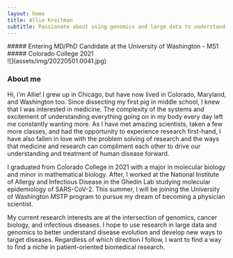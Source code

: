 ```yaml
---
layout: home
title: Allie Kreitman
subtitle: Passionate about using genomics and large data to understand the evolution of viruses and cancer
---
```

<div class-"col-sm-6">
##### Entering MD/PhD Candidate at the University of Washington - MS1
##### Colorado College 2021
</div>

<div class="col-sm-6">
![](assets/img/20220501.0041.jpg)
</div>

### About me

Hi, i'm Allie! I grew up in Chicago, but have now lived in Colorado, Maryland, and Washington too. Since dissecting my first pig in middle school, I knew that I was interested in medicine. The complexity of the systems and excitement of understanding everything going on in my body every day left me constantly wanting more. As I have met amazing scientists, taken a few more classes, and had the opportunity to experience research first-hand, I have also fallen in love with the problem solving of research and the ways that medicine and research can compliment each other to drive our understanding and treatment of human disease forward.

I graduated from Colorado College in 2021 with a major in molecular biology and minor in mathematical biology. After, I worked at the National Institute of Allergy and Infectious Disease in the Ghedin Lab studying molecular epidemiology of SARS-CoV-2. This summer, I will be joining the University of Washington MSTP program to pursue my dream of becoming a physician scientist. 

My current research interests are at the intersection of genomics, cancer biology, and infectious diseases. I hope to use research in large data and genomics to better understand disease evolution and develop new ways to target diseases. Regardless of which direction I follow, I want to find a way to find a niche in patient-oriented biomedical research.



